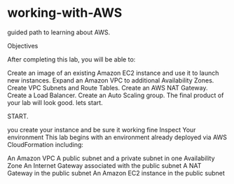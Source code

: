 # working-with-AWS
guided path to learning about AWS.





Objectives

After completing this lab, you will be able to:

Create an image of an existing Amazon EC2 instance and use it to launch new instances.
Expand an Amazon VPC to additional Availability Zones.
Create VPC Subnets and Route Tables.
Create an AWS NAT Gateway.
Create a Load Balancer.
Create an Auto Scaling group.
The final product of your lab will look good. lets start.


START.

you create your instance and be sure it working fine
Inspect Your environment
This lab begins with an environment already deployed via AWS CloudFormation including:

An Amazon VPC
A public subnet and a private subnet in one Availability Zone
An Internet Gateway associated with the public subnet
A NAT Gateway in the public subnet
An Amazon EC2 instance in the public subnet

